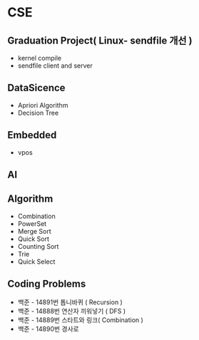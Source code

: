 # CSE
## Graduation Project( Linux- sendfile 개선 )
* kernel compile
* sendfile client and server
## DataSicence
* Apriori Algorithm
* Decision Tree
## Embedded
* vpos
## AI
## Algorithm
* Combination
* PowerSet
* Merge Sort
* Quick Sort
* Counting Sort
* Trie
* Quick Select
## Coding Problems
* 백준 - 14891번 톱니바퀴 ( Recursion )
* 백준 - 14888번 연산자 끼워넣기 ( DFS )
* 백준 - 14889번 스타트와 링크( Combination )
* 백준 - 14890번 경사로

